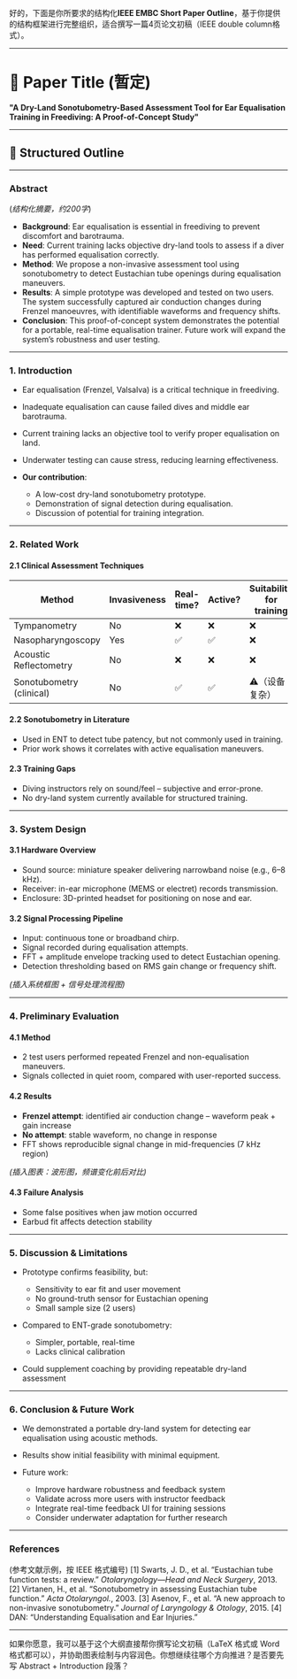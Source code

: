 好的，下面是你所要求的结构化**IEEE EMBC Short Paper Outline**，基于你提供的结构框架进行完整组织，适合撰写一篇4页论文初稿（IEEE double column格式）。

---

# 📄 Paper Title (暂定)

**"A Dry-Land Sonotubometry-Based Assessment Tool for Ear Equalisation Training in Freediving: A Proof-of-Concept Study"**

---

## 📑 Structured Outline

---

### **Abstract**

(*结构化摘要，约200字*)

* **Background**: Ear equalisation is essential in freediving to prevent discomfort and barotrauma.
* **Need**: Current training lacks objective dry-land tools to assess if a diver has performed equalisation correctly.
* **Method**: We propose a non-invasive assessment tool using sonotubometry to detect Eustachian tube openings during equalisation maneuvers.
* **Results**: A simple prototype was developed and tested on two users. The system successfully captured air conduction changes during Frenzel manoeuvres, with identifiable waveforms and frequency shifts.
* **Conclusion**: This proof-of-concept system demonstrates the potential for a portable, real-time equalisation trainer. Future work will expand the system’s robustness and user testing.

---

### **1. Introduction**

* Ear equalisation (Frenzel, Valsalva) is a critical technique in freediving.
* Inadequate equalisation can cause failed dives and middle ear barotrauma.
* Current training lacks an objective tool to verify proper equalisation on land.
* Underwater testing can cause stress, reducing learning effectiveness.
* **Our contribution**:

  * A low-cost dry-land sonotubometry prototype.
  * Demonstration of signal detection during equalisation.
  * Discussion of potential for training integration.

---

### **2. Related Work**

#### 2.1 Clinical Assessment Techniques

| Method                   | Invasiveness | Real-time? | Active? | Suitability for training |
| ------------------------ | ------------ | ---------- | ------- | ------------------------ |
| Tympanometry             | No           | ❌          | ❌       | ❌                        |
| Nasopharyngoscopy        | Yes          | ✅          | ✅       | ❌                        |
| Acoustic Reflectometry   | No           | ❌          | ❌       | ❌                        |
| Sonotubometry (clinical) | No           | ✅          | ✅       | ⚠️（设备复杂）                 |

#### 2.2 Sonotubometry in Literature

* Used in ENT to detect tube patency, but not commonly used in training.
* Prior work shows it correlates with active equalisation maneuvers.

#### 2.3 Training Gaps

* Diving instructors rely on sound/feel – subjective and error-prone.
* No dry-land system currently available for structured training.

---

### **3. System Design**

#### 3.1 Hardware Overview

* Sound source: miniature speaker delivering narrowband noise (e.g., 6–8 kHz).
* Receiver: in-ear microphone (MEMS or electret) records transmission.
* Enclosure: 3D-printed headset for positioning on nose and ear.

#### 3.2 Signal Processing Pipeline

* Input: continuous tone or broadband chirp.
* Signal recorded during equalisation attempts.
* FFT + amplitude envelope tracking used to detect Eustachian opening.
* Detection thresholding based on RMS gain change or frequency shift.

*(插入系统框图 + 信号处理流程图)*

---

### **4. Preliminary Evaluation**

#### 4.1 Method

* 2 test users performed repeated Frenzel and non-equalisation maneuvers.
* Signals collected in quiet room, compared with user-reported success.

#### 4.2 Results

* **Frenzel attempt**: identified air conduction change – waveform peak + gain increase
* **No attempt**: stable waveform, no change in response
* FFT shows reproducible signal change in mid-frequencies (7 kHz region)

*(插入图表：波形图，频谱变化前后对比)*

#### 4.3 Failure Analysis

* Some false positives when jaw motion occurred
* Earbud fit affects detection stability

---

### **5. Discussion & Limitations**

* Prototype confirms feasibility, but:

  * Sensitivity to ear fit and user movement
  * No ground-truth sensor for Eustachian opening
  * Small sample size (2 users)

* Compared to ENT-grade sonotubometry:

  * Simpler, portable, real-time
  * Lacks clinical calibration

* Could supplement coaching by providing repeatable dry-land assessment

---

### **6. Conclusion & Future Work**

* We demonstrated a portable dry-land system for detecting ear equalisation using acoustic methods.
* Results show initial feasibility with minimal equipment.
* Future work:

  * Improve hardware robustness and feedback system
  * Validate across more users with instructor feedback
  * Integrate real-time feedback UI for training sessions
  * Consider underwater adaptation for further research

---

### **References**

(参考文献示例，按 IEEE 格式编号)
\[1] Swarts, J. D., et al. “Eustachian tube function tests: a review.” *Otolaryngology—Head and Neck Surgery*, 2013.
\[2] Virtanen, H., et al. “Sonotubometry in assessing Eustachian tube function.” *Acta Otolaryngol.*, 2003.
\[3] Asenov, F., et al. “A new approach to non-invasive sonotubometry.” *Journal of Laryngology & Otology*, 2015.
\[4] DAN: “Understanding Equalisation and Ear Injuries.”

---

如果你愿意，我可以基于这个大纲直接帮你撰写论文初稿（LaTeX 格式或 Word 格式都可以），并协助图表绘制与内容润色。你想继续往哪个方向推进？是否要先写 Abstract + Introduction 段落？
